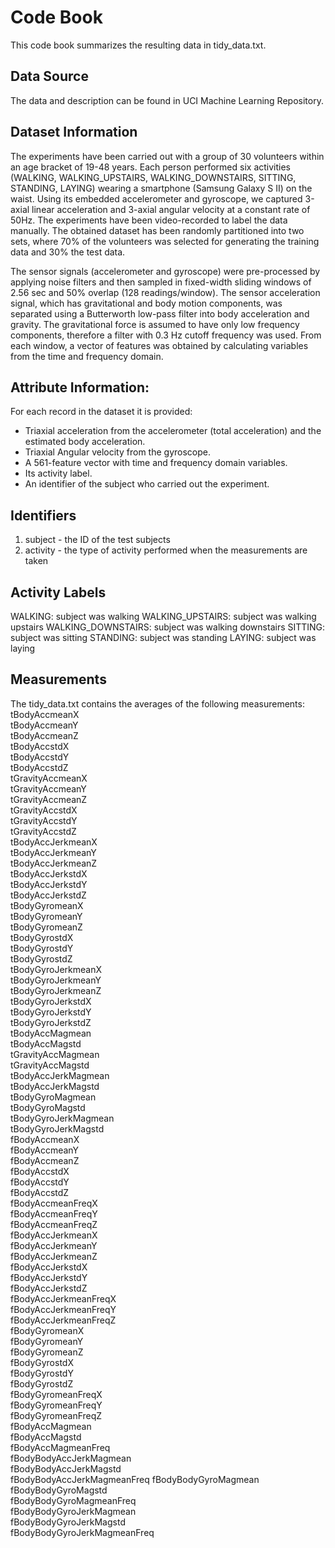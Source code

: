 # Code Book
This code book summarizes the resulting data in tidy_data.txt.

## Data Source
The data and description can be found in UCI Machine Learning Repository.

## Dataset Information

The experiments have been carried out with a group of 30 volunteers within an age bracket of 19-48 years. Each person performed six activities (WALKING, WALKING_UPSTAIRS, WALKING_DOWNSTAIRS, SITTING, STANDING, LAYING) wearing a smartphone (Samsung Galaxy S II) on the waist. Using its embedded accelerometer and gyroscope, we captured 3-axial linear acceleration and 3-axial angular velocity at a constant rate of 50Hz. The experiments have been video-recorded to label the data manually. The obtained dataset has been randomly partitioned into two sets, where 70% of the volunteers was selected for generating the training data and 30% the test data. 

The sensor signals (accelerometer and gyroscope) were pre-processed by applying noise filters and then sampled in fixed-width sliding windows of 2.56 sec and 50% overlap (128 readings/window). The sensor acceleration signal, which has gravitational and body motion components, was separated using a Butterworth low-pass filter into body acceleration and gravity. The gravitational force is assumed to have only low frequency components, therefore a filter with 0.3 Hz cutoff frequency was used. From each window, a vector of features was obtained by calculating variables from the time and frequency domain.

## Attribute Information:

For each record in the dataset it is provided: 
- Triaxial acceleration from the accelerometer (total acceleration) and the estimated body acceleration. 
- Triaxial Angular velocity from the gyroscope. 
- A 561-feature vector with time and frequency domain variables. 
- Its activity label. 
- An identifier of the subject who carried out the experiment.

## Identifiers
1. subject - the ID of the test subjects
2. activity - the type of activity performed when the measurements are taken

## Activity Labels
  WALKING: subject was walking
  WALKING_UPSTAIRS: subject was walking upstairs
  WALKING_DOWNSTAIRS: subject was walking downstairs
  SITTING: subject was sitting
  STANDING: subject was standing
  LAYING: subject was laying

## Measurements
The tidy_data.txt contains the averages of the following measurements:
    tBodyAccmeanX                
    tBodyAccmeanY                
    tBodyAccmeanZ               
    tBodyAccstdX                 
    tBodyAccstdY                 
    tBodyAccstdZ                
    tGravityAccmeanX             
    tGravityAccmeanY             
    tGravityAccmeanZ            
    tGravityAccstdX              
    tGravityAccstdY              
    tGravityAccstdZ             
    tBodyAccJerkmeanX            
    tBodyAccJerkmeanY            
    tBodyAccJerkmeanZ           
    tBodyAccJerkstdX             
    tBodyAccJerkstdY             
    tBodyAccJerkstdZ            
    tBodyGyromeanX               
    tBodyGyromeanY               
    tBodyGyromeanZ              
    tBodyGyrostdX                
    tBodyGyrostdY               
    tBodyGyrostdZ               
    tBodyGyroJerkmeanX           
    tBodyGyroJerkmeanY           
    tBodyGyroJerkmeanZ          
    tBodyGyroJerkstdX            
    tBodyGyroJerkstdY            
    tBodyGyroJerkstdZ           
    tBodyAccMagmean              
    tBodyAccMagstd               
    tGravityAccMagmean          
    tGravityAccMagstd            
    tBodyAccJerkMagmean          
    tBodyAccJerkMagstd          
    tBodyGyroMagmean             
    tBodyGyroMagstd              
    tBodyGyroJerkMagmean        
    tBodyGyroJerkMagstd          
    fBodyAccmeanX                
    fBodyAccmeanY               
    fBodyAccmeanZ                
    fBodyAccstdX                 
    fBodyAccstdY                
    fBodyAccstdZ                 
    fBodyAccmeanFreqX            
    fBodyAccmeanFreqY           
    fBodyAccmeanFreqZ            
    fBodyAccJerkmeanX            
    fBodyAccJerkmeanY           
    fBodyAccJerkmeanZ            
    fBodyAccJerkstdX             
    fBodyAccJerkstdY            
    fBodyAccJerkstdZ             
    fBodyAccJerkmeanFreqX        
    fBodyAccJerkmeanFreqY       
    fBodyAccJerkmeanFreqZ        
    fBodyGyromeanX               
    fBodyGyromeanY              
    fBodyGyromeanZ               
    fBodyGyrostdX                
    fBodyGyrostdY               
    fBodyGyrostdZ                
    fBodyGyromeanFreqX           
    fBodyGyromeanFreqY          
    fBodyGyromeanFreqZ          
    fBodyAccMagmean             
    fBodyAccMagstd              
    fBodyAccMagmeanFreq          
    fBodyBodyAccJerkMagmean      
    fBodyBodyAccJerkMagstd      
    fBodyBodyAccJerkMagmeanFreq 
    fBodyBodyGyroMagmean        
    fBodyBodyGyroMagstd         
    fBodyBodyGyroMagmeanFreq     
    fBodyBodyGyroJerkMagmean     
    fBodyBodyGyroJerkMagstd     
    fBodyBodyGyroJerkMagmeanFreq
